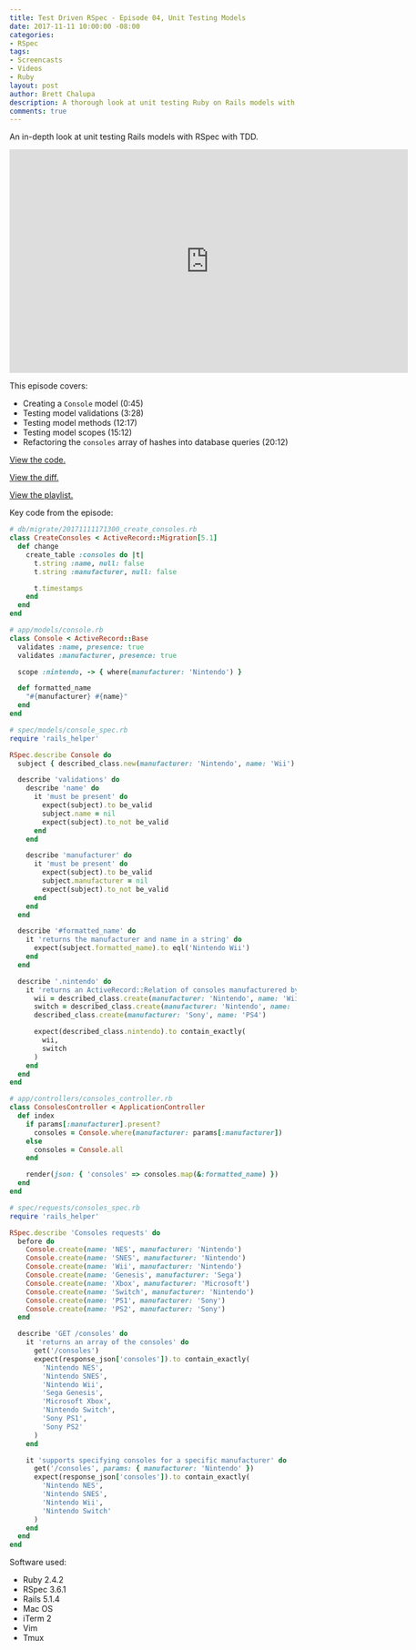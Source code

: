 ```yaml
---
title: Test Driven RSpec - Episode 04, Unit Testing Models
date: 2017-11-11 10:00:00 -08:00
categories:
- RSpec
tags:
- Screencasts
- Videos
- Ruby
layout: post
author: Brett Chalupa
description: A thorough look at unit testing Ruby on Rails models with RSpec.
comments: true
---
```


An in-depth look at unit testing Rails models with RSpec with TDD.

<iframe width="700" height="393" src="https://www.youtube-nocookie.com/embed/Vwb5LalpRwI?rel=0" frameborder="0" allowfullscreen></iframe>

This episode covers:

- Creating a `Console` model (0:45)
- Testing model validations (3:28)
- Testing model methods (12:17)
- Testing model scopes (15:12)
- Refactoring the `consoles` array of hashes into database queries (20:12)

[View the code.](https://github.com/monoso/test-driven-rspec/tree/master/episode-04)

[View the diff.](https://github.com/monoso/test-driven-rspec/commit/9e7a1eefde159b8089f47a322653178f45cb0e46)

[View the playlist.](https://www.youtube.com/playlist?list=PLr442xinba86s9cCWxoIH_xq5UE9Wwo4Z)

Key code from the episode:

``` ruby
# db/migrate/20171111171300_create_consoles.rb
class CreateConsoles < ActiveRecord::Migration[5.1]
  def change
    create_table :consoles do |t|
      t.string :name, null: false
      t.string :manufacturer, null: false

      t.timestamps
    end
  end
end
```

``` ruby
# app/models/console.rb
class Console < ActiveRecord::Base
  validates :name, presence: true
  validates :manufacturer, presence: true

  scope :nintendo, -> { where(manufacturer: 'Nintendo') }

  def formatted_name
    "#{manufacturer} #{name}"
  end
end
```

``` ruby
# spec/models/console_spec.rb
require 'rails_helper'

RSpec.describe Console do
  subject { described_class.new(manufacturer: 'Nintendo', name: 'Wii') }

  describe 'validations' do
    describe 'name' do
      it 'must be present' do
        expect(subject).to be_valid
        subject.name = nil
        expect(subject).to_not be_valid
      end
    end

    describe 'manufacturer' do
      it 'must be present' do
        expect(subject).to be_valid
        subject.manufacturer = nil
        expect(subject).to_not be_valid
      end
    end
  end

  describe '#formatted_name' do
    it 'returns the manufacturer and name in a string' do
      expect(subject.formatted_name).to eql('Nintendo Wii')
    end
  end

  describe '.nintendo' do
    it 'returns an ActiveRecord::Relation of consoles manufacturered by Nintendo' do
      wii = described_class.create(manufacturer: 'Nintendo', name: 'Wii')
      switch = described_class.create(manufacturer: 'Nintendo', name: 'Switch')
      described_class.create(manufacturer: 'Sony', name: 'PS4')

      expect(described_class.nintendo).to contain_exactly(
        wii,
        switch
      )
    end
  end
end
```

``` ruby
# app/controllers/consoles_controller.rb
class ConsolesController < ApplicationController
  def index
    if params[:manufacturer].present?
      consoles = Console.where(manufacturer: params[:manufacturer])
    else
      consoles = Console.all
    end

    render(json: { 'consoles' => consoles.map(&:formatted_name) })
  end
end
```

``` ruby
# spec/requests/consoles_spec.rb
require 'rails_helper'

RSpec.describe 'Consoles requests' do
  before do
    Console.create(name: 'NES', manufacturer: 'Nintendo')
    Console.create(name: 'SNES', manufacturer: 'Nintendo')
    Console.create(name: 'Wii', manufacturer: 'Nintendo')
    Console.create(name: 'Genesis', manufacturer: 'Sega')
    Console.create(name: 'Xbox', manufacturer: 'Microsoft')
    Console.create(name: 'Switch', manufacturer: 'Nintendo')
    Console.create(name: 'PS1', manufacturer: 'Sony')
    Console.create(name: 'PS2', manufacturer: 'Sony')
  end

  describe 'GET /consoles' do
    it 'returns an array of the consoles' do
      get('/consoles')
      expect(response_json['consoles']).to contain_exactly(
        'Nintendo NES',
        'Nintendo SNES',
        'Nintendo Wii',
        'Sega Genesis',
        'Microsoft Xbox',
        'Nintendo Switch',
        'Sony PS1',
        'Sony PS2'
      )
    end

    it 'supports specifying consoles for a specific manufacturer' do
      get('/consoles', params: { manufacturer: 'Nintendo' })
      expect(response_json['consoles']).to contain_exactly(
        'Nintendo NES',
        'Nintendo SNES',
        'Nintendo Wii',
        'Nintendo Switch'
      )
    end
  end
end
```

Software used:

- Ruby 2.4.2
- RSpec 3.6.1
- Rails 5.1.4
- Mac OS
- iTerm 2
- Vim
- Tmux
